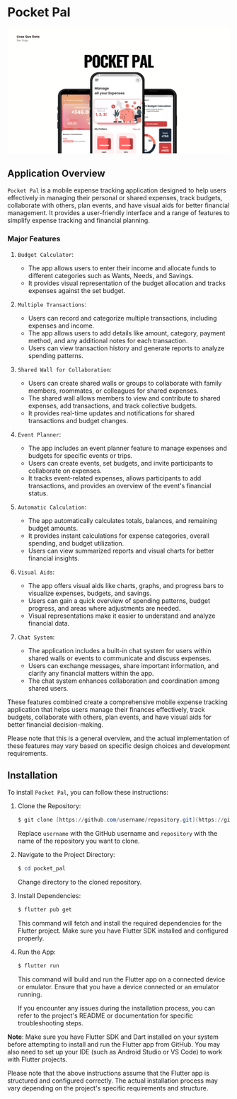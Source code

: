 
# Pocket Pal 

![PocketPal](/assets/images/PocketPal.png)
## Application Overview

`Pocket Pal` is a mobile expense tracking application designed to help users effectively in managing their personal or shared expenses, track budgets, collaborate with others, plan events, and have visual aids for better financial management. It provides a user-friendly interface and a range of features to simplify expense tracking and financial planning.

### Major Features

1. `Budget Calculator`:
   - The app allows users to enter their income and allocate funds to different categories such as Wants, Needs, and Savings.
   - It provides visual representation of the budget allocation and tracks expenses against the set budget.

2. `Multiple Transactions`:
   - Users can record and categorize multiple transactions, including expenses and income.
   - The app allows users to add details like amount, category, payment method, and any additional notes for each transaction.
   - Users can view transaction history and generate reports to analyze spending patterns.

3. `Shared Wall for Collaboration`:
   - Users can create shared walls or groups to collaborate with family members, roommates, or colleagues for shared expenses.
   - The shared wall allows members to view and contribute to shared expenses, add transactions, and track collective budgets.
   - It provides real-time updates and notifications for shared transactions and budget changes.

4. `Event Planner`:
   - The app includes an event planner feature to manage expenses and budgets for specific events or trips.
   - Users can create events, set budgets, and invite participants to collaborate on expenses.
   - It tracks event-related expenses, allows participants to add transactions, and provides an overview of the event's financial status.

5. `Automatic Calculation`:
   - The app automatically calculates totals, balances, and remaining budget amounts.
   - It provides instant calculations for expense categories, overall spending, and budget utilization.
   - Users can view summarized reports and visual charts for better financial insights.

6. `Visual Aids`:
   - The app offers visual aids like charts, graphs, and progress bars to visualize expenses, budgets, and savings.
   - Users can gain a quick overview of spending patterns, budget progress, and areas where adjustments are needed.
   - Visual representations make it easier to understand and analyze financial data.

7. `Chat System`:
   - The application includes a built-in chat system for users within shared walls or events to communicate and discuss expenses.
   - Users can exchange messages, share important information, and clarify any financial matters within the app.
   - The chat system enhances collaboration and coordination among shared users.

These features combined create a comprehensive mobile expense tracking application that helps users manage their finances effectively, track budgets, collaborate with others, plan events, and have visual aids for better financial decision-making.

Please note that this is a general overview, and the actual implementation of these features may vary based on specific design choices and development requirements.


## Installation

To install `Pocket Pal`, you can follow these instructions:

1. Clone the Repository:
   ```powershell
   $ git clone [https://github.com/username/repository.git](https://github.com/XData08/PocketPal.git)
   ```
   Replace `username` with the GitHub username and `repository` with the name of the repository you want to clone.

2. Navigate to the Project Directory:
   ```powershell
   $ cd pocket_pal
   ```
   Change directory to the cloned repository.

3. Install Dependencies:
   ```powershell
   $ flutter pub get
   ```
   This command will fetch and install the required dependencies for the Flutter project. Make sure you have Flutter SDK installed and configured properly.

4. Run the App:
   ```powershell
   $ flutter run
   ```
   This command will build and run the Flutter app on a connected device or emulator. Ensure that you have a device connected or an emulator running.

   If you encounter any issues during the installation process, you can refer to the project's README or documentation for specific troubleshooting steps.

**Note**: Make sure you have Flutter SDK and Dart installed on your system before attempting to install and run the Flutter app from GitHub. You may also need to set up your IDE (such as Android Studio or VS Code) to work with Flutter projects.

Please note that the above instructions assume that the Flutter app is structured and configured correctly. The actual installation process may vary depending on the project's specific requirements and structure.

